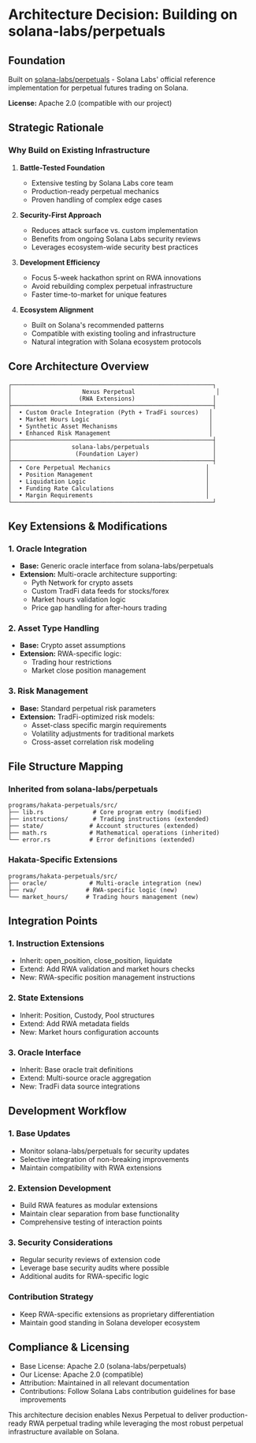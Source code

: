 # Architecture Decision: Building on solana-labs/perpetuals

## Foundation

Built on [solana-labs/perpetuals](https://github.com/solana-labs/perpetuals) - Solana Labs' official reference implementation for perpetual futures trading on Solana.

**License:** Apache 2.0 (compatible with our project)

## Strategic Rationale

### Why Build on Existing Infrastructure

1. **Battle-Tested Foundation**
   - Extensive testing by Solana Labs core team
   - Production-ready perpetual mechanics
   - Proven handling of complex edge cases

2. **Security-First Approach**
   - Reduces attack surface vs. custom implementation
   - Benefits from ongoing Solana Labs security reviews
   - Leverages ecosystem-wide security best practices

3. **Development Efficiency**
   - Focus 5-week hackathon sprint on RWA innovations
   - Avoid rebuilding complex perpetual infrastructure
   - Faster time-to-market for unique features

4. **Ecosystem Alignment**
   - Built on Solana's recommended patterns
   - Compatible with existing tooling and infrastructure
   - Natural integration with Solana ecosystem protocols

## Core Architecture Overview

```
┌─────────────────────────────────────────────────────────┐
│                    Nexus Perpetual                       │
│                   (RWA Extensions)                      │
├─────────────────────────────────────────────────────────┤
│  • Custom Oracle Integration (Pyth + TradFi sources)   │
│  • Market Hours Logic                                  │
│  • Synthetic Asset Mechanisms                          │
│  • Enhanced Risk Management                            │
├─────────────────────────────────────────────────────────┤
│                 solana-labs/perpetuals                  │
│                  (Foundation Layer)                     │
├─────────────────────────────────────────────────────────┤
│  • Core Perpetual Mechanics                           │
│  • Position Management                                │
│  • Liquidation Logic                                  │
│  • Funding Rate Calculations                          │
│  • Margin Requirements                                │
└─────────────────────────────────────────────────────────┘
```

## Key Extensions & Modifications

### 1. Oracle Integration
- **Base:** Generic oracle interface from solana-labs/perpetuals
- **Extension:** Multi-oracle architecture supporting:
  - Pyth Network for crypto assets
  - Custom TradFi data feeds for stocks/forex
  - Market hours validation logic
  - Price gap handling for after-hours trading

### 2. Asset Type Handling
- **Base:** Crypto asset assumptions
- **Extension:** RWA-specific logic:
  - Trading hour restrictions
  - Market close position management

### 3. Risk Management
- **Base:** Standard perpetual risk parameters
- **Extension:** TradFi-optimized risk models:
  - Asset-class specific margin requirements
  - Volatility adjustments for traditional markets
  - Cross-asset correlation risk modeling

## File Structure Mapping

### Inherited from solana-labs/perpetuals

```text
programs/hakata-perpetuals/src/
├── lib.rs              # Core program entry (modified)
├── instructions/       # Trading instructions (extended)
├── state/             # Account structures (extended)
├── math.rs            # Mathematical operations (inherited)
└── error.rs           # Error definitions (extended)
```

### Hakata-Specific Extensions

```text
programs/hakata-perpetuals/src/
├── oracle/            # Multi-oracle integration (new)
├── rwa/              # RWA-specific logic (new)
└── market_hours/     # Trading hours management (new)
```

## Integration Points

### 1. Instruction Extensions
- Inherit: open_position, close_position, liquidate
- Extend: Add RWA validation and market hours checks
- New: RWA-specific position management instructions

### 2. State Extensions
- Inherit: Position, Custody, Pool structures
- Extend: Add RWA metadata fields
- New: Market hours configuration accounts

### 3. Oracle Interface
- Inherit: Base oracle trait definitions
- Extend: Multi-source oracle aggregation
- New: TradFi data source integrations

## Development Workflow

### 1. Base Updates
- Monitor solana-labs/perpetuals for security updates
- Selective integration of non-breaking improvements
- Maintain compatibility with RWA extensions

### 2. Extension Development
- Build RWA features as modular extensions
- Maintain clear separation from base functionality
- Comprehensive testing of interaction points

### 3. Security Considerations
- Regular security reviews of extension code
- Leverage base security audits where possible
- Additional audits for RWA-specific logic

### Contribution Strategy
- Keep RWA-specific extensions as proprietary differentiation
- Maintain good standing in Solana developer ecosystem

## Compliance & Licensing

- Base License: Apache 2.0 (solana-labs/perpetuals)
- Our License: Apache 2.0 (compatible)
- Attribution: Maintained in all relevant documentation
- Contributions: Follow Solana Labs contribution guidelines for base improvements

This architecture decision enables Nexus Perpetual to deliver production-ready RWA perpetual trading while leveraging the most robust perpetual infrastructure available on Solana.